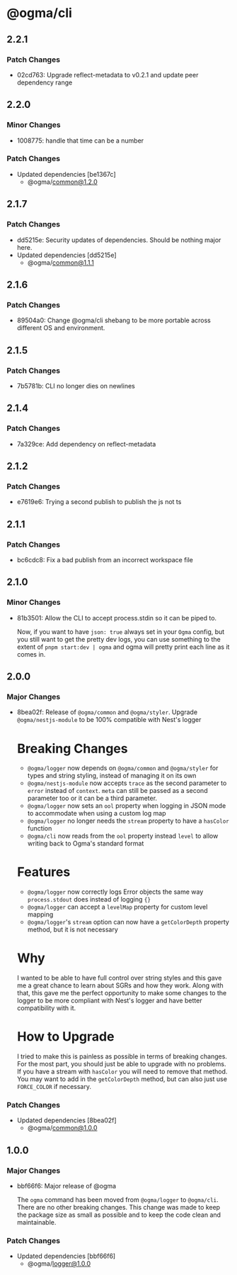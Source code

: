 # @ogma/cli

## 2.2.1

### Patch Changes

- 02cd763: Upgrade reflect-metadata to v0.2.1 and update peer dependency range

## 2.2.0

### Minor Changes

- 1008775: handle that time can be a number

### Patch Changes

- Updated dependencies [be1367c]
  - @ogma/common@1.2.0

## 2.1.7

### Patch Changes

- dd5215e: Security updates of dependencies. Should be nothing major here.
- Updated dependencies [dd5215e]
  - @ogma/common@1.1.1

## 2.1.6

### Patch Changes

- 89504a0: Change @ogma/cli shebang to be more portable across different OS and environment.

## 2.1.5

### Patch Changes

- 7b5781b: CLI no longer dies on newlines

## 2.1.4

### Patch Changes

- 7a329ce: Add dependency on reflect-metadata

## 2.1.2

### Patch Changes

- e7619e6: Trying a second publish to publish the js not ts

## 2.1.1

### Patch Changes

- bc6cdc8: Fix a bad publish from an incorrect workspace file

## 2.1.0

### Minor Changes

- 81b3501: Allow the CLI to accept process.stdin so it can be piped to.

  Now, if you want to have `json: true` always set in your `Ogma` config, but you still want to get the pretty dev logs, you can use something to the extent of `pnpm start:dev | ogma` and ogma will pretty print each line as it comes in.

## 2.0.0

### Major Changes

- 8bea02f: Release of `@ogma/common` and `@ogma/styler`. Upgrade `@ogma/nestjs-module` to be 100% compatible with Nest's logger

  # Breaking Changes

  - `@ogma/logger` now depends on `@ogma/common` and `@ogma/styler` for types and string styling, instead of managing it on its own
  - `@ogma/nestjs-module` now accepts `trace` as the second parameter to `error` instead of `context`. `meta` can still be passed as a second parameter too or it can be a third parameter.
  - `@ogma/logger` now sets an `ool` property when logging in JSON mode to accommodate when using a custom log map
  - `@ogma/logger` no longer needs the `stream` property to have a `hasColor` function
  - `@ogma/cli` now reads from the `ool` property instead `level` to allow writing back to Ogma's standard format

  # Features

  - `@ogma/logger` now correctly logs Error objects the same way `process.stdout` does instead of logging `{}`
  - `@ogma/logger` can accept a `levelMap` property for custom level mapping
  - `@ogma/logger`'s `stream` option can now have a `getColorDepth` property method, but it is not necessary

  # Why

  I wanted to be able to have full control over string styles and this gave me a great chance to learn about SGRs and how they work. Along with that, this gave me the perfect opportunity to make some changes to the logger to be more compliant with Nest's logger and have better compatibility with it.

  # How to Upgrade

  I tried to make this is painless as possible in terms of breaking changes. For the most part, you should just be able to upgrade with no problems. If you have a stream with `hasColor` you will need to remove that method. You may want to add in the `getColorDepth` method, but can also just use `FORCE_COLOR` if necessary.

### Patch Changes

- Updated dependencies [8bea02f]
  - @ogma/common@1.0.0

## 1.0.0

### Major Changes

- bbf66f6: Major release of @ogma

  The `ogma` command has been moved from `@ogma/logger` to `@ogma/cli`. There are no other breaking changes. This change was made to keep the package size as small as possible and to keep the code clean and maintainable.

### Patch Changes

- Updated dependencies [bbf66f6]
  - @ogma/logger@1.0.0
